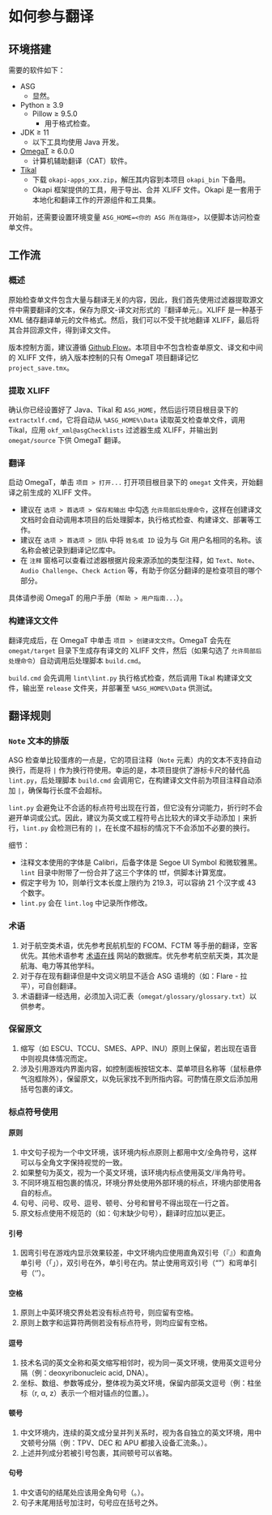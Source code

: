 # 如何参与翻译

## 环境搭建

需要的软件如下：

- ASG
  - 显然。
- Python ≥ 3.9
  - Pillow ≥ 9.5.0
    - 用于格式检查。
- JDK ≥ 11
  - 以下工具均使用 Java 开发。
- [OmegaT](http://omegat.org/) ≥ 6.0.0
  - 计算机辅助翻译（CAT）软件。
- [Tikal](https://okapiframework.org/wiki/index.php/Tikal)
  - 下载 `okapi-apps_xxx.zip`，解压其内容到本项目 `okapi_bin` 下备用。
  - Okapi 框架提供的工具，用于导出、合并 XLIFF 文件。Okapi 是一套用于本地化和翻译工作的开源组件和工具集。

开始前，还需要设置环境变量 `ASG_HOME=<你的 ASG 所在路径>`，以便脚本访问检查单文件。

## 工作流

### 概述

原始检查单文件包含大量与翻译无关的内容，因此，我们首先使用过滤器提取源文件中需要翻译的文本，保存为原文-译文对形式的『翻译单元』。XLIFF 是一种基于 XML 储存翻译单元的文件格式。然后，我们可以不受干扰地翻译 XLIFF，最后将其合并回源文件，得到译文文件。

版本控制方面，建议遵循 [Github Flow](https://docs.github.com/zh/get-started/quickstart/github-flow)。本项目中不包含检查单原文、译文和中间的 XLIFF 文件，纳入版本控制的只有 OmegaT 项目翻译记忆 `project_save.tmx`。

### 提取 XLIFF

确认你已经设置好了 Java、Tikal 和 `ASG_HOME`，然后运行项目根目录下的 `extractxlf.cmd`，它将自动从 `%ASG_HOME%\Data` 读取英文检查单文件，调用 Tikal，应用 `okf_xml@asgChecklists` 过滤器生成 XLIFF，并输出到 `omegat/source` 下供 OmegaT 翻译。

### 翻译

启动 OmegaT，单击 `项目 > 打开...` 打开项目根目录下的 `omegat` 文件夹，开始翻译之前生成的 XLIFF 文件。

- 建议在 `选项 > 首选项 > 保存和输出` 中勾选 `允许局部后处理命令`，这样在创建译文文档时会自动调用本项目的后处理脚本，执行格式检查、构建译文、部署等工作。
- 建议在 `选项 > 首选项 > 团队` 中将 `姓名或 ID` 设为与 Git 用户名相同的名称。该名称会被记录到翻译记忆库中。
- 在 `注释` 窗格可以查看过滤器根据片段来源添加的类型注释，如 `Text`、`Note`、`Audio Challenge`、`Check Action` 等，有助于你区分翻译的是检查项目的哪个部分。

具体请参阅 OmegaT 的用户手册（`帮助 > 用户指南...`）。

### 构建译文文件

翻译完成后，在 OmegaT 中单击 `项目 > 创建译文文件`。OmegaT 会先在 `omegat/target` 目录下生成存有译文的 XLIFF 文件，然后（如果勾选了 `允许局部后处理命令`）自动调用后处理脚本 `build.cmd`。

`build.cmd` 会先调用 `lint\lint.py` 执行格式检查，然后调用 Tikal 构建译文文件，输出至 `release` 文件夹，并部署至 `%ASG_HOME%\Data` 供测试。

## 翻译规则

### `Note` 文本的排版

ASG 检查单比较蛋疼的一点是，它的项目注释（`Note` 元素）内的文本不支持自动换行，而是将 `|` 作为换行符使用。幸运的是，本项目提供了游标卡尺的替代品 `lint.py`，后处理脚本 `build.cmd` 会调用它，在构建译文文件前为项目注释自动添加 `|`，确保每行长度不会超标。

`lint.py` 会避免让不合适的标点符号出现在行首，但它没有分词能力，折行时不会避开单词或公式。因此，建议为英文或工程符号占比较大的译文手动添加 `|` 来折行，`lint.py` 会检测已有的 `|`，在长度不超标的情况下不会添加不必要的换行。

细节：

- 注释文本使用的字体是 Calibri，后备字体是 Segoe UI Symbol 和微软雅黑。`lint` 目录中附带了一份合并了这三个字体的 ttf，供脚本计算宽度。
- 假定字号为 10，则单行文本长度上限约为 219.3，可以容纳 21 个汉字或 43 个数字。
- `lint.py` 会在 `lint.log` 中记录所作修改。

### 术语

1. 对于航空类术语，优先参考民航机型的 FCOM、FCTM 等手册的翻译，空客优先。其他术语参考 [术语在线](https://www.termonline.cn/) 网站的数据库。优先参考航空航天类，其次是航海、电力等其他学科。
2. 对于存在现有翻译但是中文词义明显不适合 ASG 语境的（如：Flare - 拉平），可自创翻译。
3. 术语翻译一经选用，必须加入词汇表（`omegat/glossary/glossary.txt`）以供参考。

### 保留原文

1. 缩写（如 ESCU、TCCU、SMES、APP、INU）原则上保留，若出现在语音中则视具体情况而定。
2. 涉及引用游戏内界面内容，如控制面板按钮文本、菜单项目名称等（鼠标悬停气泡框除外），保留原文，以免玩家找不到所指内容。可酌情在原文后添加用括号包裹的译文。

### 标点符号使用

#### 原则

1. 中文句子视为一个中文环境，该环境内标点原则上都用中文/全角符号，这样可以与全角文字保持视觉的一致。
2. 如果整句为英文，视为一个英文环境，该环境内标点使用英文/半角符号。
3. 不同环境互相包裹的情况，环境分界处使用外部环境的标点，环境内部使用各自的标点。
4. 句号、问号、叹号、逗号、顿号、分号和冒号不得出现在一行之首。
5. 原文标点使用不规范的（如：句末缺少句号），翻译时应加以更正。

#### 引号

1. 因弯引号在游戏内显示效果较差，中文环境内应使用直角双引号（『』）和直角单引号（「」），双引号在外，单引号在内。禁止使用弯双引号（“”）和弯单引号（‘’）。

#### 空格

1. 原则上中英环境交界处若没有标点符号，则应留有空格。
2. 原则上数字和运算符两侧若没有标点符号，则均应留有空格。

#### 逗号

1. 技术名词的英文全称和英文缩写相邻时，视为同一英文环境，使用英文逗号分隔（例：deoxyribonucleic acid, DNA）。
2. 坐标、数组、参数等成分，整体视为英文环境，保留内部英文逗号（例：柱坐标（r, α, z）表示一个相对锚点的位置。）。

#### 顿号

1. 中文环境内，连续的英文成分呈并列关系时，视为各自独立的英文环境，用中文顿号分隔（例：TPV、DEC 和 APU 都接入设备汇流条。）。
2. 上述并列成分若被引号包裹，其间顿号可以省略。

#### 句号

1. 中文语句的结尾处应该用全角句号（。）。
2. 句子末尾用括号加注时，句号应在括号之外。
